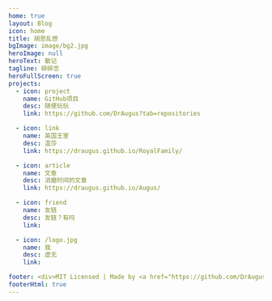 ```yaml
---
home: true
layout: Blog
icon: home
title: 胡思乱想
bgImage: image/bg2.jpg
heroImage: null
heroText: 散记
tagline: 碎碎念
heroFullScreen: true
projects:
  - icon: project
    name: GitHub项目
    desc: 随便玩玩
    link: https://github.com/DrAugus?tab=repositories

  - icon: link
    name: 英国王室
    desc: 温莎
    link: https://draugus.github.io/RoyalFamily/

  - icon: article
    name: 文章
    desc: 消磨时间的文章
    link: https://draugus.github.io/Augus/

  - icon: friend
    name: 友链
    desc: 友链？有吗
    link:

  - icon: /logo.jpg
    name: 我
    desc: 虚无
    link:

footer: <div>MIT Licensed | Made by <a href="https://github.com/DrAugus/" target="_blank">DrAugus</a></div><div>This page was generated by <a href="https://pages.github.com/" target="_blank">GitHub Pages</a>.</div>
footerHtml: true
---
```

